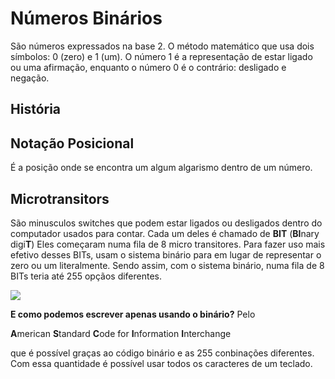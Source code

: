 # Números Binários

São números expressados na base 2. O método matemático que usa dois símbolos: 0 (zero) e 1 (um).
O número 1 é a representação de estar ligado ou uma afirmação, enquanto o número 0 é o contrário: desligado e negação.

## História

## Notação Posicional

É a posição onde se encontra um algum algarismo dentro de um número.


## Microtransitors

São minusculos switches que podem estar ligados ou desligados dentro do computador usados para contar. Cada um deles é chamado de **BIT** (**BI**nary digi**T**)
Eles começaram numa fila de 8 micro transitores. Para fazer uso mais efetivo desses BITs, usam o sistema binário para em lugar de representar o zero ou um literalmente. Sendo assim, com o sistema binário, numa fila de 8 BITs teria até 255 opçãos diferentes.

<img src="https://media.discordapp.net/attachments/901608374456696842/901625266315624458/unknown.png?width=835&height=468">

**E como podemos escrever apenas usando o binário?**
Pelo

**A**merican
**S**tandard
**C**ode for
**I**nformation
**I**nterchange

que é possível graças ao código binário e as 255 conbinações diferentes. Com essa quantidade é possível usar todos os caracteres de um teclado.
